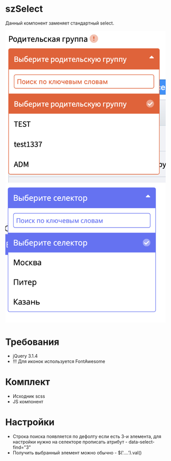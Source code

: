 # szSelect
Данный компонент заменяет стандартный select.

![example selector2](https://github.com/mrs4z/szSelect/blob/main/res/selector1.png?raw=true)
![example selector2](https://github.com/mrs4z/szSelect/blob/main/res/selector2.png?raw=true)

# Требования
* jQuery 3.1.4
* !!! Для иконок используется FontAwesome

# Комплект
* Исходник scss
* JS компонент

# Настройки
* Строка поиска появляется по дефолту если есть 3-и элемента, для настройки нужно на селекторе прописать атрибут - data-select-find="3"
* Получить выбранный элемент можно обычно - $('....').val()
